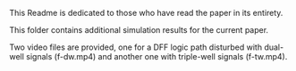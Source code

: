 This Readme is dedicated to those who have read the paper in its entirety.

This folder contains additional simulation results for the current paper.

Two video files are provided, one for a DFF logic path disturbed with dual-well signals (f-dw.mp4) and another one with triple-well signals (f-tw.mp4).

